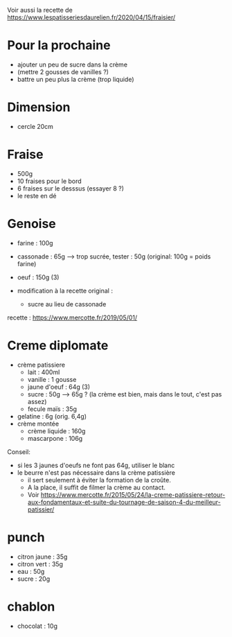 Voir aussi la recette de https://www.lespatisseriesdaurelien.fr/2020/04/15/fraisier/

Pour la prochaine
==================

- ajouter un peu de sucre dans la crème
- (mettre 2 gousses de vanilles ?)
- battre un peu plus la crème (trop liquide)



# Dimension
- cercle 20cm

# Fraise
- 500g
- 10 fraises pour le bord
- 6 fraises sur le desssus (essayer 8 ?)
- le reste en dé


# Genoise
- farine    :   100g
- cassonade :   65g --> trop sucrée, tester : 50g (original: 100g = poids farine)
- oeuf      :   150g (3)


- modification à la recette original : 
    - sucre au lieu de cassonade

recette : https://www.mercotte.fr/2019/05/01/

# Creme diplomate
- crème patissiere
    - lait          :   400ml
    - vanille       :   1 gousse
    - jaune d'oeuf  :   64g (3) 
    - sucre         :   50g --> 65g ? (la crème est bien, mais dans le tout, c'est pas assez)
    - fecule maïs   :   35g
- gelatine          :   6g (orig. 6,4g)
- crème montée
    - crème liquide :   160g
    - mascarpone    :   106g

Conseil:
- si les 3 jaunes d'oeufs ne font pas 64g, utiliser le blanc
- le beurre n'est pas nécessaire dans la crème patissière
    - il sert seulement à éviter la formation de la croûte. 
    - A la place, il suffit de filmer la crème au contact. 
    - Voir https://www.mercotte.fr/2015/05/24/la-creme-patissiere-retour-aux-fondamentaux-et-suite-du-tournage-de-saison-4-du-meilleur-patissier/

# punch
- citron jaune  :   35g
- citron vert   :   35g
- eau           :   50g
- sucre         :   20g

# chablon
- chocolat  :   10g
